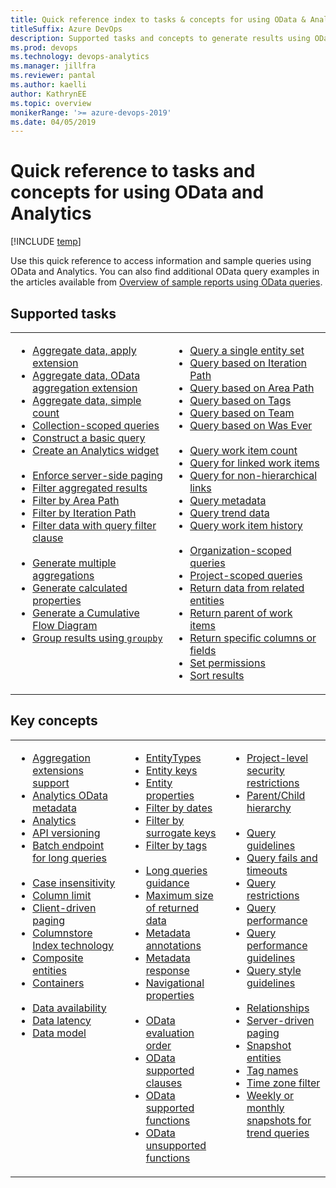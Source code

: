 ```yaml
---
title: Quick reference index to tasks & concepts for using OData & Analytics
titleSuffix: Azure DevOps  
description: Supported tasks and concepts to generate results using OData backed Analytics for Azure DevOps 
ms.prod: devops
ms.technology: devops-analytics
ms.manager: jillfra
ms.reviewer: pantal
ms.author: kaelli
author: KathrynEE
ms.topic: overview
monikerRange: '>= azure-devops-2019'
ms.date: 04/05/2019
---
```


# Quick reference to tasks and concepts for using OData and Analytics

[!INCLUDE [temp](../_shared/version-azure-devops.md)]

Use this quick reference to access information and sample queries using OData and Analytics. You can also find additional OData query examples in the articles available from [Overview of sample reports using OData queries](../powerbi/sample-odata-overview.md).



## Supported tasks 

<table valign="top">
<tbody valign="top">
<tr>
<td width="50%"> 
<ul>
<li><a href="aggregated-data-analytics.md#apply-extension" data-raw-source="[Aggregate data, apply extension](aggregated-data-analytics.md#apply-extension)">Aggregate data, apply extension</a> </li>
<li><a href="aggregated-data-analytics.md#aggregation-extension" data-raw-source="[Aggregate data, OData aggregation extension](aggregated-data-analytics.md#aggregation-extension)">Aggregate data, OData aggregation extension</a> </li>
<li><a href="aggregated-data-analytics.md#simple-count" data-raw-source="[Aggregate data, simple count](aggregated-data-analytics.md#simple-count)">Aggregate data, simple count</a> </li>
<li><a href="account-scoped-queries.md#org-scope" data-raw-source="[Collection-scoped queries](account-scoped-queries.md#org-scope)">Collection-scoped queries</a></li>
<li><a href="wit-analytics.md#basic-query" data-raw-source="[Construct a basic query](wit-analytics.md#basic-query)">Construct a basic query</a></li>
<li><a href="example-analytics-widget.md" data-raw-source="[Create an Analytics widget](example-analytics-widget.md)">Create an Analytics widget</a></li>
<br/>
<li><a href="wit-analytics.md#server-force-paging" data-raw-source="[Enforce server-side paging](wit-analytics.md#server-force-paging)">Enforce server-side paging</a> 
<li><a href="aggregated-data-analytics.md#filter-aggregate" data-raw-source="[Filter aggregated results](aggregated-data-analytics.md#filter-aggregate)">Filter aggregated results</a></li>
<li><a href="wit-analytics.md#filter-related-entities" data-raw-source="[Filter by Area Path](wit-analytics.md#filter-related-entities)">Filter by Area Path</a></li>
<li><a href="wit-analytics.md#filter-related-entities" data-raw-source="[Filter by Iteration Path](wit-analytics.md#filter-related-entities)">Filter by Iteration Path</a></li>
<li><a href="wit-analytics.md#filter-data" data-raw-source="[Filter data with query filter clause](wit-analytics.md#filter-data)">Filter data with query filter clause</a></li>
<br/>
<li><a href="aggregated-data-analytics.md#multiple-aggregate" data-raw-source="[Generate multiple aggregations](aggregated-data-analytics.md#multiple-aggregate)">Generate multiple aggregations</a> </li>
<li><a href="aggregated-data-analytics.md#calculated-properties" data-raw-source="[Generate calculated properties](aggregated-data-analytics.md#calculated-properties)">Generate calculated properties</a> </li>
<li><a href="aggregated-data-analytics.md#cfd" data-raw-source="[Generate a Cumulative Flow Diagram](aggregated-data-analytics.md#cfd)">Generate a Cumulative Flow Diagram</a> </li>
<li><a href="aggregated-data-analytics.md#groupby" data-raw-source="[Group results using `groupby`](aggregated-data-analytics.md#groupby)">Group results using <code>groupby</code></a> </li>
</ul>
</td>
<td width="50%">
<ul>
<li><a href="wit-analytics.md#single-entity" data-raw-source="[Query a single entity set](wit-analytics.md#single-entity)">Query a single entity set</a></li>
<li><a href="analytics-recipes.md#iteration" data-raw-source="[Query based on Iteration Path](analytics-recipes.md#iteration)">Query based on Iteration Path</a></li>
<li><a href="analytics-recipes.md#area" data-raw-source="[Query based on Area Path](analytics-recipes.md#area)">Query based on Area Path</a></li>
<li><a href="analytics-recipes.md#tag" data-raw-source="[Query based on Tags](analytics-recipes.md#tag)">Query based on Tags</a></li>
<li><a href="analytics-recipes.md#team" data-raw-source="[Query based on Team](analytics-recipes.md#team)">Query based on Team</a></li>
<li><a href="analytics-recipes.md#was-ever" data-raw-source="[Query based on Was Ever](analytics-recipes.md#was-ever)">Query based on Was Ever</a></li>
<br/>
<li><a href="analytics-recipes.md#project-count" data-raw-source="[Query work item count](analytics-recipes.md#project-count)">Query work item count</a></li>
<li><a href="work-item-links.md" data-raw-source="[Query for linked work items](work-item-links.md)">Query for linked work items</a> </li>
<li><a href="work-item-links.md" data-raw-source="[Query for non-hierarchical links](work-item-links.md)">Query for non-hierarchical links</a></li>
<li><a href="analytics-metadata.md#query-metadata" data-raw-source="[Query metadata](analytics-metadata.md#query-metadata)">Query metadata</a></li>
<li><a href="querying-for-trend-data.md#trend-data" data-raw-source="[Query trend data](querying-for-trend-data.md#trend-data)">Query trend data</a> </li>
<li><a href="analytics-recipes.md#history" data-raw-source="[Query work item history](analytics-recipes.md#history)">Query work item history</a></li>
<br/>
<li><a href="account-scoped-queries.md#org-scope" data-raw-source="[Organization-scoped queries](account-scoped-queries.md#org-scope)">Organization-scoped queries</a></li>
<li><a href="account-scoped-queries.md#project-scope" data-raw-source="[Project-scoped queries](account-scoped-queries.md#project-scope)">Project-scoped queries</a></li>
<li><a href="wit-analytics.md#return-related" data-raw-source="[Return data from related entities](wit-analytics.md#return-related)">Return data from related entities</a></li>
<li><a href="account-scoped-queries.md#parent-work-items" data-raw-source="[Return parent of work items](account-scoped-queries.md#parent-work-items)">Return parent of work items</a></li>
<li><a href="wit-analytics.md#select-columns" data-raw-source="[Return specific columns or fields](wit-analytics.md#select-columns)">Return specific columns or fields</a></li>
<li><a href="../powerbi/analytics-security.md" data-raw-source="[Set permissions](../powerbi/analytics-security.md)">Set permissions</a></li>
<li><a href="wit-analytics.md#sort-results" data-raw-source="[Sort results](wit-analytics.md#sort-results)">Sort results</a></li>
</ul>
</td>
</tr>

</tbody>
</table>


## Key concepts 

<table valign="top">
<tbody valign="top">
<tr>
<td width="36%"> 
<ul>
<li><a href="aggregated-data-analytics.md#aggregation-extension" data-raw-source="[Aggregation extensions support](aggregated-data-analytics.md#aggregation-extension)">Aggregation extensions support</a> </li>
<li><a href="analytics-metadata.md" data-raw-source="[Analytics OData metadata](analytics-metadata.md)">Analytics OData metadata</a></li>
<li><a href="../powerbi/what-is-analytics.md" data-raw-source="[Analytics](../powerbi/what-is-analytics.md)">Analytics</a></li>
<li><a href="odata-api-version.md" data-raw-source="[API versioning](odata-api-version.md)">API versioning</a></li>
<li><a href="odata-query-guidelines.md#restrict-do-use-batch-endpoint" data-raw-source="[Batch endpoint for long queries](odata-query-guidelines.md#restrict-do-use-batch-endpoint)">Batch endpoint for long queries</a></li>
<br/>
<li><a href="odata-query-guidelines.md#perf-case-sensitive" data-raw-source="[Case insensitivity](odata-query-guidelines.md#perf-case-sensitive)">Case insensitivity</a></li>
<li><a href="odata-query-guidelines.md#odata_query_result_width_invalid" data-raw-source="[Column limit](odata-query-guidelines.md#odata_query_result_width_invalid)">Column limit</a></li>
<li><a href="odata-query-guidelines.md#perf-no-top-skip" data-raw-source="[Client-driven paging](odata-query-guidelines.md#perf-no-top-skip)">Client-driven paging</a></li>
<li><a href="odata-query-guidelines.md#odata_query_too_wide" data-raw-source="[Columnstore Index technology](odata-query-guidelines.md#odata_query_too_wide)">Columnstore Index technology</a></li>
<li><a href="data-model-analytics-service.md" data-raw-source="[Composite entities](data-model-analytics-service.md)">Composite entities</a></li>
<li><a href="analytics-metadata.md" data-raw-source="[Containers](analytics-metadata.md)">Containers</a></li>
<br/>
<li><a href="../powerbi/data-available-in-analytics.md" data-raw-source="[Data availability](../powerbi/data-available-in-analytics.md)">Data availability</a></li>
<li><a href="../powerbi/performance-latency.md" data-raw-source="[Data latency](../powerbi/performance-latency.md)">Data latency</a></li>
<li><a href="data-model-analytics-service.md" data-raw-source="[Data model](data-model-analytics-service.md)">Data model</a></li>
</ul>
</td>
<td width="32%">
<ul>
<li><a href="analytics-metadata.md" data-raw-source="[EntityTypes](analytics-metadata.md)">EntityTypes</a></li>
<li><a href="analytics-metadata.md" data-raw-source="[Entity keys](analytics-metadata.md)">Entity keys</a></li>
<li><a href="data-model-analytics-service.md" data-raw-source="[Entity properties](data-model-analytics-service.md)">Entity properties</a></li>
<li><a href="odata-query-guidelines.md#perf-filter-date" data-raw-source="[Filter by dates](odata-query-guidelines.md#perf-filter-date)">Filter by dates</a></li>
<li><a href="odata-query-guidelines.md#perf-filter-surrogate" data-raw-source="[Filter by surrogate keys](odata-query-guidelines.md#perf-filter-surrogate)">Filter by surrogate keys</a></li>
<li><a href="odata-query-guidelines.md#question-41401" data-raw-source="[Filter by tags](odata-query-guidelines.md#question-41401)">Filter by tags</a></li>
<br/>
<li><a href="odata-query-guidelines.md#perf-tags" data-raw-source="[Long queries guidance](odata-query-guidelines.md#perf-tags)">Long queries guidance</a></li>
<li><a href="odata-query-guidelines.md#perf-max-size" data-raw-source="[Maximum size of returned data](odata-query-guidelines.md#perf-max-size)">Maximum size of returned data</a></li>
<li><a href="odata-query-guidelines.md#style-metadata" data-raw-source="[Metadata annotations](odata-query-guidelines.md#style-metadata)">Metadata annotations</a></li>
<li><a href="analytics-metadata.md#metadata-response" data-raw-source="[Metadata response](analytics-metadata.md#metadata-response)">Metadata response</a></li>
<li><a href="analytics-metadata.md" data-raw-source="[Navigational properties](analytics-metadata.md)">Navigational properties</a></li>
<br/>
<li><a href="odata-query-guidelines.md#style-match-order" data-raw-source="[OData evaluation order](odata-query-guidelines.md#style-match-order)">OData evaluation order</a></li>
<li><a href="odata-supported-features.md#clauses" data-raw-source="[OData supported clauses](odata-supported-features.md#clauses)">OData supported clauses</a></li>
<li><a href="odata-supported-features.md#supported-functions" data-raw-source="[OData supported functions](odata-supported-features.md#supported-functions)">OData supported functions</a></li>
<li><a href="odata-supported-features.md#unsupported" data-raw-source="[OData unsupported functions](odata-supported-features.md#unsupported)">OData unsupported functions</a></li>
</ul>
</td>
<td width="32%">
<ul>
<li><a href="account-scoped-queries.md#project-level-security" data-raw-source="[Project-level security restrictions](account-scoped-queries.md#project-level-security)">Project-level security restrictions</a></li>
<li><a href="work-item-links.md" data-raw-source="[Parent/Child hierarchy](work-item-links.md)">Parent/Child hierarchy</a></li>
<br/>
<li><a href="odata-query-guidelines.md" data-raw-source="[Query guidelines](odata-query-guidelines.md)">Query guidelines</a></li>
<li><a href="odata-query-guidelines.md#question-41065" data-raw-source="[Query fails and timeouts](odata-query-guidelines.md#question-41065)">Query fails and timeouts</a></li>
<li><a href="odata-query-guidelines.md#restrictions" data-raw-source="[Query restrictions](odata-query-guidelines.md#restrictions)">Query restrictions</a></li>
<li><a href="../powerbi/performance-latency.md" data-raw-source="[Query performance](../powerbi/performance-latency.md)">Query performance</a></li>
<li><a href="odata-query-guidelines.md#performance-guidance" data-raw-source="[Query performance guidelines](odata-query-guidelines.md#performance-guidance)">Query performance guidelines</a></li>
<li><a href="odata-query-guidelines.md#style" data-raw-source="[Query style guidelines](odata-query-guidelines.md#style)">Query style guidelines</a></li>
<br/>
<li><a href="data-model-analytics-service.md" data-raw-source="[Relationships](data-model-analytics-service.md)">Relationships</a></li>
<li><a href="odata-query-guidelines.md#perf-paging" data-raw-source="[Server-driven paging](odata-query-guidelines.md#perf-paging)">Server-driven paging</a></li>
<li><a href="odata-query-guidelines.md#odata_snapshot_without_aggregation" data-raw-source="[Snapshot entities](odata-query-guidelines.md#odata_snapshot_without_aggregation)">Snapshot entities</a></li>
<li><a href="odata-query-guidelines.md#perf-tagnames" data-raw-source="[Tag names](odata-query-guidelines.md#perf-tagnames)">Tag names</a></li>
<li><a href="odata-query-guidelines.md#restrict-time-zone" data-raw-source="[Time zone filter](odata-query-guidelines.md#restrict-time-zone)">Time zone filter</a></li>
<li><a href="odata-query-guidelines.md#perf-snapshots" data-raw-source="[Weekly or monthly snapshots for trend queries](odata-query-guidelines.md#perf-snapshots)">Weekly or monthly snapshots for trend queries</a></li>
</ul>
</td>
</tr>
</tbody>
</table>



<!--- 
## Sample queries and reports  

<table valign="top">
<tbody valign="top">
<tr>
<td width="50%"> 
<ul>
<li><a href="../powerbi/sample-boards-bugtrend.md">Bug trends</a> </li>
<li><a href="../powerbi/sample-boards-bugtrend.md">Burndown based on iteration path</a> </li>
<li><a href="../powerbi/sample-boards-bugtrend.md">Burndown based on custom field</a> </li>

<li><a href="../powerbi/sample-boards-bugtrend.md">Burndown weekly snapshots</a> </li>
<li><a href="../powerbi/sample-boards-cfd.md">Cumulative Flow Diagram (CFD)</a> </li>
<li><a href="../powerbi/sample-boards-leadcycletime.md">Cycle time</a> </li>
<br/>
<li><a href="../powerbi/sample-boards-openbugs.md#filter-by-teams-rather-than-area-path">Filter by Team name</a> </li>
<li><a href="../powerbi/sample-boards-openbugs.md">Filter by Area Path</a> </li>
<li><a href="../powerbi/sample-boards-openbugs.md#user-stories-in-a-specific-iteration">Filter by Iteration</a> </li>
<li><a href="../powerbi/sample-boards-leadcycletime.md">Lead time</a> </li>
<li><a href="../powerbi/sample-boards-directlinks.md">List work items with direct links</a> </li>
<li><a href="../powerbi/sample-boards-directlinks.md#return-bugs-with-a-duplicate-link-to-another-bug">List bugs with duplicate links</a> </li>
<li><a href="../powerbi/sample-boards-directlinks.md#return-bugs-that-dont-have-a-duplicate-link-to-another-bug">List bugs without duplicate links</a> </li>
<li><a href="../powerbi/sample-boards-bugtrend.md#bug-trend-with-a-snapshot-on-the-first-of-every-month">Monthly snapshots</a> </li>
</ul>
</td>
<td width="50%">
<ul>
<li><a href="../powerbi/sample-boards-openbugs.md">Open Bugs</a> </li>
<li><a href="../powerbi/sample-boards-releaseburndown.md">Release burndown</a> </li>
<li><a href="../powerbi/sample-boards-rollup.md">Rollup Story Points for Features</a> </li>
<li><a href="../powerbi/sample-boards-rollup.md">Rollup count of User Stories for Features</a> </li>
<li><a href="../powerbi/sample-boards-rollup.md#rollup-story-points-to-epics">Rollup story points to Epics</a> </li>
<li><a href="../powerbi/sample-boards-rollup.md#rollup-tasks-remaining-work-to-features">Rollup Tasks Remaining Work to Features</a> </li>
<li><a href="../powerbi/sample-boards-rollup.md#rollup-bug-count-to-features">Rollup Bug count to Features</a> </li>
<li><a href="../powerbi/sample-boards-featureprogress.md">Rollup Feature progress by Story Points</a> </li>
<br/>
<li><a href="../powerbi/sample-boards-sprintburndown.md">Sprint burndown</a> </li>
<li><a href="../powerbi/sample-boards-sprintburndown.md#all-sprints-since-the-beginning-of-the-year">Sprint burndowns from start of year</a> </li>
<li><a href="../powerbi/sample-boards-teamslicer.md">Team slicer</a> </li>

</ul>
</td>
</tr>
</tbody>
</table>

-->
